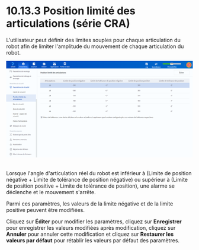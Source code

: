 # 10.13.3 Position limité des articulations (série CRA)

L'utilisateur peut définir des limites souples pour chaque articulation du robot afin de limiter l'amplitude du mouvement de chaque articulation du robot.

<div align=center><img src="images/jointlimit.png" /></div>

<br/>

Lorsque l'angle d'articulation réel du robot est inférieur à (Limite de position négative + Limite de tolérance de position négative) ou supérieur à (Limite de position positive + Limite de tolérance de position), une alarme se déclenche et le mouvement s'arrête.

Parmi ces paramètres, les valeurs de la limite négative et de la limite positive peuvent être modifiées.

Cliquez sur **Éditer** pour modifier les paramètres, cliquez sur **Enregistrer** pour enregistrer les valeurs modifiées après modification, cliquez sur **Annuler** pour annuler cette modification et cliquez sur **Restaurer les valeurs par défaut** pour rétablir les valeurs par défaut des paramètres.